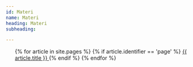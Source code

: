 ```yaml
---
id: Materi
name: Materi
heading: Materi
subheading: 

---
```


<ul>
{% for article in site.pages %}
  {% if article.identifier == 'page' %}
      <a class="my-link" href="{{ site.baseurl}}{{article.url }}">
        {{ article.title }}
      </a>
  {% endif %}
{% endfor %} 
</ul>


<!-- <img src="https://cdn.jsdelivr.net/gh/devicons/devicon/icons/cplusplus/cplusplus-original.svg" class="img-skill"> -->
          
          